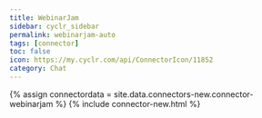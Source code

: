 ```yaml
---
title: WebinarJam
sidebar: cyclr_sidebar
permalink: webinarjam-auto
tags: [connector]
toc: false
icon: https://my.cyclr.com/api/ConnectorIcon/11852
category: Chat
---
```

{% assign connectordata = site.data.connectors-new.connector-webinarjam %}
{% include connector-new.html %}	